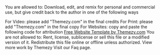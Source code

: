 You are allowed to:
Download, edit, and remix for personal and commercial use, but give credit back to the author in one of the following ways

For Video: please add "Themezy.com" in the final credits
For Print: please add "Themezy.com" in the final copy
For Websites: copy and paste the following code for attribution
<a href="http://themezy.com">Free Website Template by Themezy.com</a>
You are not allowed to:
Rent, license, sublicense or sell this file or a modified version of it.
Redistribute this file online or offline unless authorized.
View more work by Themezy
Visit our Faq page.

